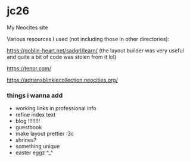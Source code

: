 # jc26

My Neocites site

Various resources I used (not including those in other directories):

https://goblin-heart.net/sadgrl/learn/
(the layout builder was very useful and quite a bit of code was stolen from it lol)

https://tenor.com/

https://adriansblinkiecollection.neocities.org/

### things i wanna add
- working links in professional info
- refine index text
- blog !!!!!!!!
- guestbook
- make layout prettier :3c
- shrines?
- something unique
- easter eggz ^_^
